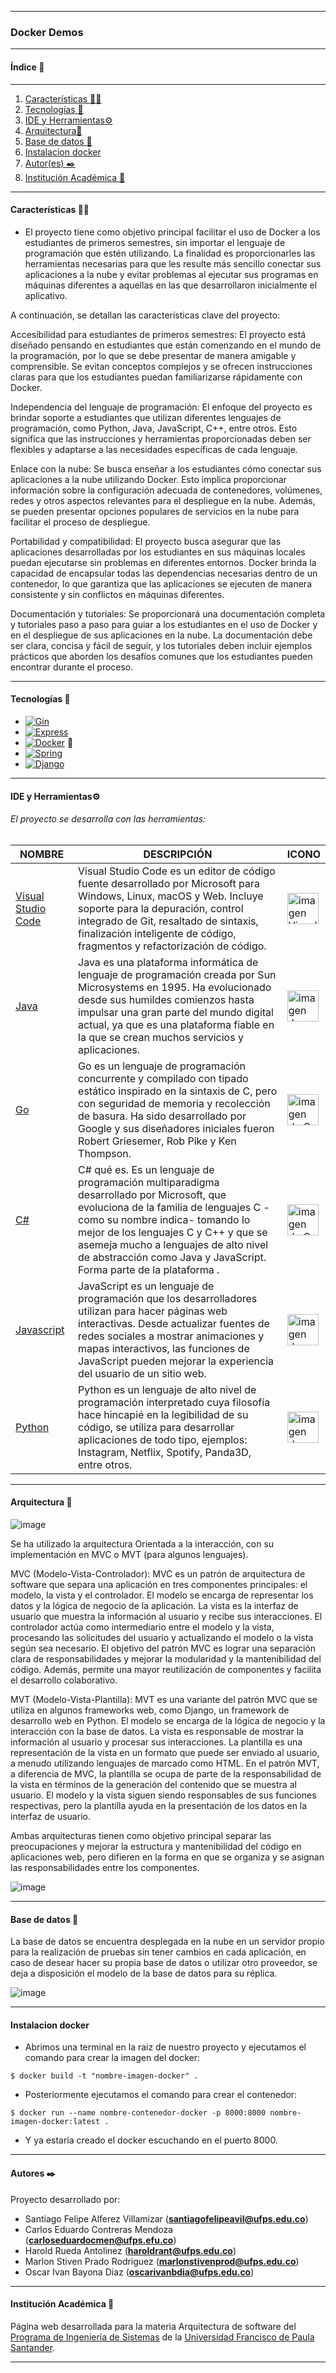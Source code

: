 ------------------------------------------
### Docker Demos

------------------------------------------

#### Índice 📑
------------------------------------------
1. [Características 👨‍💻](#características-)
2. [Tecnologías 👾](#tecnologías-)
3. [IDE y Herramientas⚙️](#ide-y-herramientas%EF%B8%8F)
4. [Arquitectura:diamond_shape_with_a_dot_inside:](#arquitectura-diamond_shape_with_a_dot_inside)
5. [Base de datos :floppy_disk:](#base-de-datos-floppy_disk)
6. [Instalacion docker](#instalacion-docker)
7. [Autor(es) ✒️](#autores-%EF%B8%8F)
8. [Institución Académica 🏫](#institución-académica-)

------------------------------------------
#### Características 👨‍💻
  - El proyecto tiene como objetivo principal facilitar el uso de Docker a los estudiantes de primeros semestres, sin importar el lenguaje de programación que estén utilizando. La finalidad es proporcionarles las herramientas necesarias para que les resulte más sencillo conectar sus aplicaciones a la nube y evitar problemas al ejecutar sus programas en máquinas diferentes a aquellas en las que desarrollaron inicialmente el aplicativo.

A continuación, se detallan las características clave del proyecto:

Accesibilidad para estudiantes de primeros semestres: El proyecto está diseñado pensando en estudiantes que están comenzando en el mundo de la programación, por lo que se debe presentar de manera amigable y comprensible. Se evitan conceptos complejos y se ofrecen instrucciones claras para que los estudiantes puedan familiarizarse rápidamente con Docker.

Independencia del lenguaje de programación: El enfoque del proyecto es brindar soporte a estudiantes que utilizan diferentes lenguajes de programación, como Python, Java, JavaScript, C++, entre otros. Esto significa que las instrucciones y herramientas proporcionadas deben ser flexibles y adaptarse a las necesidades específicas de cada lenguaje.

Enlace con la nube: Se busca enseñar a los estudiantes cómo conectar sus aplicaciones a la nube utilizando Docker. Esto implica proporcionar información sobre la configuración adecuada de contenedores, volúmenes, redes y otros aspectos relevantes para el despliegue en la nube. Además, se pueden presentar opciones populares de servicios en la nube para facilitar el proceso de despliegue.

Portabilidad y compatibilidad: El proyecto busca asegurar que las aplicaciones desarrolladas por los estudiantes en sus máquinas locales puedan ejecutarse sin problemas en diferentes entornos. Docker brinda la capacidad de encapsular todas las dependencias necesarias dentro de un contenedor, lo que garantiza que las aplicaciones se ejecuten de manera consistente y sin conflictos en máquinas diferentes.

Documentación y tutoriales: Se proporcionará una documentación completa y tutoriales paso a paso para guiar a los estudiantes en el uso de Docker y en el despliegue de sus aplicaciones en la nube. La documentación debe ser clara, concisa y fácil de seguir, y los tutoriales deben incluir ejemplos prácticos que aborden los desafíos comunes que los estudiantes pueden encontrar durante el proceso.

------------------------------------------

#### Tecnologías 👾
- [![Gin](https://img.shields.io/badge/Gin-orange)](https://esdima.com/que-es-html-y-css/#:~:text=Uno%20de%20sus%20componentes%20m%C3%A1s,hacia%20su%20dise%C3%B1o%20y%20apariencia.)
- [![Express](https://img.shields.io/badge/Express-yellow)](https://nodejs.org/es/about/)
- [![Docker](https://img.shields.io/badge/Docker-blue)](https://nodejs.org/es/about/)	:whale2:
- [![Spring](https://img.shields.io/badge/SpringBoot-green)](https://nodejs.org/es/about/)
- [![Django](https://img.shields.io/badge/Django-red)](https://nodejs.org/es/about/)	
------------------------------------------
#### IDE y Herramientas⚙️
###### El proyecto se desarrolla con las herramientas:
|   	NOMBRE|   	DESCRIPCIÓN|    ICONO|
|---	|---	|---   |
|   	[Visual Studio Code](https://visualstudio.microsoft.com/es/) | 	Visual Studio Code es un editor de código fuente desarrollado por Microsoft para Windows, Linux, macOS y Web. Incluye soporte para la depuración, control integrado de Git, resaltado de sintaxis, finalización inteligente de código, fragmentos y refactorización de código.|<img src="https://upload.wikimedia.org/wikipedia/commons/thumb/9/9a/Visual_Studio_Code_1.35_icon.svg/2048px-Visual_Studio_Code_1.35_icon.svg.png" height="50px" alt="imagen Visual Studio">| 
|   	[Java](https://www.java.com/es/) |  Java es una plataforma informática de lenguaje de programación creada por Sun Microsystems en 1995. Ha evolucionado desde sus humildes comienzos hasta impulsar una gran parte del mundo digital actual, ya que es una plataforma fiable en la que se crean muchos servicios y aplicaciones.|<img src="https://static.vecteezy.com/system/resources/previews/019/899/953/non_2x/java-free-download-free-png.png" height="50px" alt="imagen Java">|
|     [Go](https://go.dev/) | Go es un lenguaje de programación concurrente y compilado con tipado estático inspirado en la sintaxis de C, pero con seguridad de memoria y recolección de basura. Ha sido desarrollado por Google​ y sus diseñadores iniciales fueron Robert Griesemer, Rob Pike y Ken Thompson.​|<img src="https://go.dev/blog/go-brand/Go-Logo/PNG/Go-Logo_Blue.png" height="50px" alt="imagen de Go">|
|     [C#](https://learn.microsoft.com/en-us/dotnet/csharp/) |  C# qué es. Es un lenguaje de programación multiparadigma desarrollado por Microsoft, que evoluciona de la familia de lenguajes C -como su nombre indica- tomando lo mejor de los lenguajes C y C++ y que se asemeja mucho a lenguajes de alto nivel de abstracción como Java y JavaScript. Forma parte de la plataforma .|<img src="https://upload.wikimedia.org/wikipedia/commons/4/4f/Csharp_Logo.png" height="50px" alt="imagen de C sharp">|
|     [Javascript](https://lenguajejs.com/javascript/) |  JavaScript es un lenguaje de programación que los desarrolladores utilizan para hacer páginas web interactivas. Desde actualizar fuentes de redes sociales a mostrar animaciones y mapas interactivos, las funciones de JavaScript pueden mejorar la experiencia del usuario de un sitio web.|<img src="https://upload.wikimedia.org/wikipedia/commons/thumb/6/6a/JavaScript-logo.png/800px-JavaScript-logo.png" height="50px" alt="imagen de Javascript">|
|     [Python](https://www.python.org/) |  Python es un lenguaje de alto nivel de programación interpretado cuya filosofía hace hincapié en la legibilidad de su código, se utiliza para desarrollar aplicaciones de todo tipo, ejemplos: Instagram, Netflix, Spotify, Panda3D, entre otros.​ |<img src="https://upload.wikimedia.org/wikipedia/commons/thumb/c/c3/Python-logo-notext.svg/1869px-Python-logo-notext.svg.png" height="50px" alt="imagen de Phyton">|

------------------------------------------
#### Arquitectura :diamond_shape_with_a_dot_inside:

![image](https://github.com/its-Quasi/multiple-same-apps/assets/89582094/ae2eeda1-9259-4aaa-bffd-7083a79e11a2)

Se ha utilizado la arquitectura Orientada a la interacción, con su implementación en MVC o MVT (para algunos lenguajes).

MVC (Modelo-Vista-Controlador):
MVC es un patrón de arquitectura de software que separa una aplicación en tres componentes principales: el modelo, la vista y el controlador.
El modelo se encarga de representar los datos y la lógica de negocio de la aplicación.
La vista es la interfaz de usuario que muestra la información al usuario y recibe sus interacciones.
El controlador actúa como intermediario entre el modelo y la vista, procesando las solicitudes del usuario y actualizando el modelo o la vista según sea necesario.
El objetivo del patrón MVC es lograr una separación clara de responsabilidades y mejorar la modularidad y la mantenibilidad del código. Además, permite una mayor reutilización de componentes y facilita el desarrollo colaborativo.

MVT (Modelo-Vista-Plantilla):
MVT es una variante del patrón MVC que se utiliza en algunos frameworks web, como Django, un framework de desarrollo web en Python.
El modelo se encarga de la lógica de negocio y la interacción con la base de datos.
La vista es responsable de mostrar la información al usuario y procesar sus interacciones.
La plantilla es una representación de la vista en un formato que puede ser enviado al usuario, a menudo utilizando lenguajes de marcado como HTML.
En el patrón MVT, a diferencia de MVC, la plantilla se ocupa de parte de la responsabilidad de la vista en términos de la generación del contenido que se muestra al usuario. El modelo y la vista siguen siendo responsables de sus funciones respectivas, pero la plantilla ayuda en la presentación de los datos en la interfaz de usuario.

Ambas arquitecturas tienen como objetivo principal separar las preocupaciones y mejorar la estructura y mantenibilidad del código en aplicaciones web, pero difieren en la forma en que se organiza y se asignan las responsabilidades entre los componentes.

![image](https://github.com/its-Quasi/multiple-same-apps/assets/89582094/6ffd2da5-2a8d-4bab-bec1-d034ce15ec13)

------------------------------------------
#### Base de datos :floppy_disk:

La base de datos se encuentra desplegada en la nube en un servidor propio para la realización de pruebas sin tener cambios en cada aplicación, en caso de desear hacer su propia base de datos o utilizar otro proveedor, se deja a disposición el modelo de la base de datos para su réplica.

![image](https://github.com/its-Quasi/multiple-same-apps/assets/89582094/077ddc2e-b2f5-4aab-8345-0640008ddbfc)

------------------------------------------
#### Instalacion docker 

* Abrimos una terminal en la raiz de nuestro proyecto y ejecutamos el comando para crear la imagen del docker:
```shell
$ docker build -t "nombre-imagen-docker" .
```
* Posteriormente ejecutamos el comando para crear el contenedor:
```shell
$ docker run --name nombre-contenedor-docker -p 8000:8000 nombre-imagen-docker:latest .
```
* Y ya estaría creado el docker escuchando en el puerto 8000.

------------------------------------------
#### Autores ✒️
Proyecto desarrollado por:
- Santiago Felipe Alferez Villamizar (**santiagofelipeavil@ufps.edu.co**)
- Carlos Eduardo Contreras Mendoza (**carloseduardocmen@ufps.efu.co**)
- Harold Rueda Antolinez (**haroldrant@ufps.edu.co**)
- Marlon Stiven Prado Rodriguez (**marlonstivenprod@ufps.edu.co**)
- Oscar Ivan Bayona Diaz (**oscarivanbdia@ufps.edu.co**)
------------------------------------------
#### Institución Académica 🏫
Página web desarrollada para la materia Arquitectura de software del [Programa de Ingeniería de Sistemas](<https://ingsistemas.cloud.ufps.edu.co/>) de la [Universidad Francisco de Paula Santander](<https://ww2.ufps.edu.co/>).


------------------------------------------
